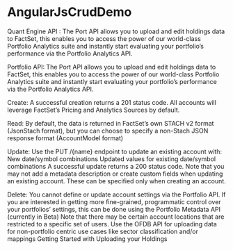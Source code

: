 # AngularJsCrudDemo
Quant Engine API : The Port API allows you to upload and edit holdings data to FactSet, this enables you to access the power of our world-class Portfolio Analytics suite and instantly start evaluating your portfolio’s performance via the Portfolio Analytics API.

Portfolio API: The Port API allows you to upload and edit holdings data to FactSet, this enables you to access the power of our world-class Portfolio Analytics suite and instantly start evaluating your portfolio’s performance via the Portfolio Analytics API.

Create:
A successful creation returns a 201 status code.
All accounts will leverage FactSet’s Pricing and Analytics Sources by default.

Read:
By default, the data is returned in FactSet’s own STACH v2 format (JsonStach format), but you can choose to specify a non-Stach JSON response format (AccountModel format)

Update:
Use the PUT /{name} endpoint to update an existing account with:
New date/symbol combinations
Updated values for existing date/symbol combinations
A successful update returns a 200 status code.
Note that you may not add a metadata description or create custom fields when updating an existing account. These can be specified only when creating an account.

Delete:
You cannot define or update account settings via the Portfolio API. If you are interested in getting more fine-grained, programmatic control over your portfolios’ settings, this can be done using the Portfolio Metadata API (currently in Beta)
Note that there may be certain account locations that are restricted to a specific set of users.
Use the OFDB API for uploading data for non-portfolio centric use cases like sector classification and/or mappings
Getting Started with Uploading your Holdings

